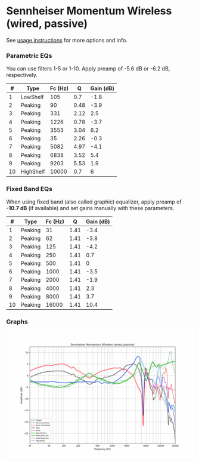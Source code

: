 # Sennheiser Momentum Wireless (wired, passive)
See [usage instructions](https://github.com/jaakkopasanen/AutoEq#usage) for more options and info.

### Parametric EQs
You can use filters 1-5 or 1-10. Apply preamp of -5.6 dB or -6.2 dB, respectively.

|   # | Type      |   Fc (Hz) |    Q |   Gain (dB) |
|-----|-----------|-----------|------|-------------|
|   1 | LowShelf  |       105 | 0.7  |        -1.8 |
|   2 | Peaking   |        90 | 0.48 |        -3.9 |
|   3 | Peaking   |       331 | 2.12 |         2.5 |
|   4 | Peaking   |      1226 | 0.78 |        -3.7 |
|   5 | Peaking   |      3553 | 3.04 |         6.2 |
|   6 | Peaking   |        35 | 2.26 |        -0.3 |
|   7 | Peaking   |      5082 | 4.97 |        -4.1 |
|   8 | Peaking   |      6838 | 3.52 |         5.4 |
|   9 | Peaking   |      9203 | 5.53 |         1.9 |
|  10 | HighShelf |     10000 | 0.7  |         6   |

### Fixed Band EQs
When using fixed band (also called graphic) equalizer, apply preamp of **-10.7 dB** (if available) and set gains manually with these parameters.

|   # | Type    |   Fc (Hz) |    Q |   Gain (dB) |
|-----|---------|-----------|------|-------------|
|   1 | Peaking |        31 | 1.41 |        -3.4 |
|   2 | Peaking |        62 | 1.41 |        -3.8 |
|   3 | Peaking |       125 | 1.41 |        -4.2 |
|   4 | Peaking |       250 | 1.41 |         0.7 |
|   5 | Peaking |       500 | 1.41 |         0   |
|   6 | Peaking |      1000 | 1.41 |        -3.5 |
|   7 | Peaking |      2000 | 1.41 |        -1.9 |
|   8 | Peaking |      4000 | 1.41 |         2.3 |
|   9 | Peaking |      8000 | 1.41 |         3.7 |
|  10 | Peaking |     16000 | 1.41 |        10.4 |

### Graphs
![](./Sennheiser%20Momentum%20Wireless%20(wired,%20passive).png)
